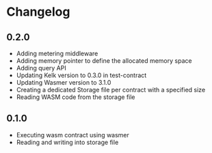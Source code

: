 # Changelog

## 0.2.0

- Adding metering middleware
- Adding memory pointer to define the allocated memory space
- Adding query API
- Updating Kelk version to 0.3.0 in test-contract
- Updating Wasmer version to 3.1.0
- Creating a dedicated Storage file per contract with  a specified size
- Reading WASM code from the storage file

## 0.1.0

- Executing wasm contract using wasmer
- Reading and writing into storage file

